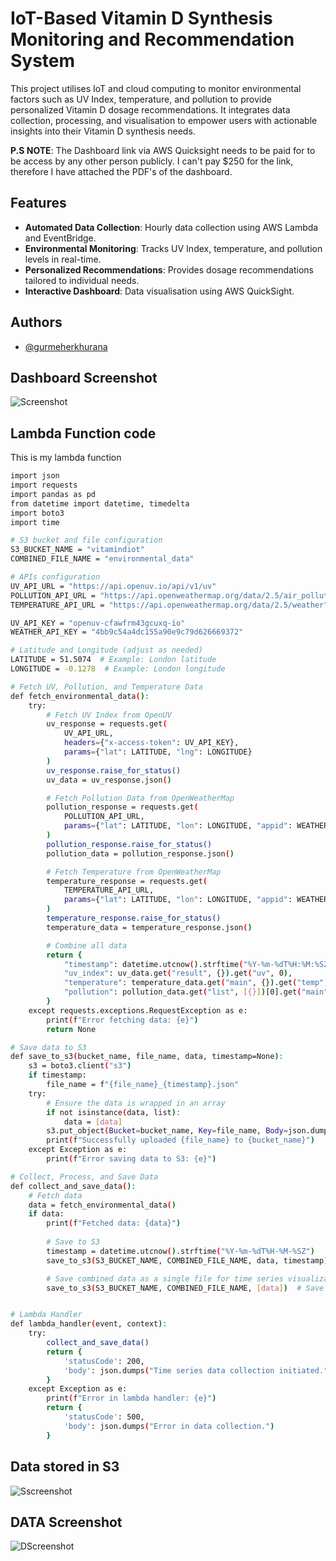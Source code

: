 # IoT-Based Vitamin D Synthesis Monitoring and Recommendation System

This project utilises IoT and cloud computing to monitor environmental factors such as UV Index, temperature, and pollution to provide personalized Vitamin D dosage recommendations. It integrates data collection, processing, and visualisation to empower users with actionable insights into their Vitamin D synthesis needs.

**P.S NOTE**: The Dashboard link via AWS Quicksight needs to be paid for to be access by any other person publicly. I can't pay $250 for the link, therefore I have attached the PDF's of the dashboard.

## Features

- **Automated Data Collection**: Hourly data collection using AWS Lambda and EventBridge.
- **Environmental Monitoring**: Tracks UV Index, temperature, and pollution levels in real-time.
- **Personalized Recommendations**: Provides dosage recommendations tailored to individual needs.
- **Interactive Dashboard**: Data visualisation using AWS QuickSight.

## Authors

- [@gurmeherkhurana](https://github.com/gurmeherr/gurmeherr.github.io)


## Dashboard Screenshot

![Screenshot](https://github.com/gurmeherr/VitaminD/blob/main/dashboard.jpeg)


## Lambda Function code

This is my lambda function

```bash
import json
import requests
import pandas as pd
from datetime import datetime, timedelta
import boto3
import time

# S3 bucket and file configuration
S3_BUCKET_NAME = "vitamindiot"
COMBINED_FILE_NAME = "environmental_data"

# APIs configuration
UV_API_URL = "https://api.openuv.io/api/v1/uv"
POLLUTION_API_URL = "https://api.openweathermap.org/data/2.5/air_pollution"
TEMPERATURE_API_URL = "https://api.openweathermap.org/data/2.5/weather"

UV_API_KEY = "openuv-cfawfrm43gcuxq-io"
WEATHER_API_KEY = "4bb9c54a4dc155a90e9c79d626669372"

# Latitude and Longitude (adjust as needed)
LATITUDE = 51.5074  # Example: London latitude
LONGITUDE = -0.1278  # Example: London longitude

# Fetch UV, Pollution, and Temperature Data
def fetch_environmental_data():
    try:
        # Fetch UV Index from OpenUV
        uv_response = requests.get(
            UV_API_URL,
            headers={"x-access-token": UV_API_KEY},
            params={"lat": LATITUDE, "lng": LONGITUDE}
        )
        uv_response.raise_for_status()
        uv_data = uv_response.json()

        # Fetch Pollution Data from OpenWeatherMap
        pollution_response = requests.get(
            POLLUTION_API_URL,
            params={"lat": LATITUDE, "lon": LONGITUDE, "appid": WEATHER_API_KEY}
        )
        pollution_response.raise_for_status()
        pollution_data = pollution_response.json()

        # Fetch Temperature from OpenWeatherMap
        temperature_response = requests.get(
            TEMPERATURE_API_URL,
            params={"lat": LATITUDE, "lon": LONGITUDE, "appid": WEATHER_API_KEY}
        )
        temperature_response.raise_for_status()
        temperature_data = temperature_response.json()

        # Combine all data
        return {
            "timestamp": datetime.utcnow().strftime("%Y-%m-%dT%H:%M:%SZ"),
            "uv_index": uv_data.get("result", {}).get("uv", 0),
            "temperature": temperature_data.get("main", {}).get("temp", 0) - 273.15,  # Convert Kelvin to Celsius
            "pollution": pollution_data.get("list", [{}])[0].get("main", {}).get("aqi", 0)  # Air Quality Index
        }
    except requests.exceptions.RequestException as e:
        print(f"Error fetching data: {e}")
        return None

# Save data to S3
def save_to_s3(bucket_name, file_name, data, timestamp=None):
    s3 = boto3.client("s3")
    if timestamp:
        file_name = f"{file_name}_{timestamp}.json"
    try:
        # Ensure the data is wrapped in an array
        if not isinstance(data, list):
            data = [data]
        s3.put_object(Bucket=bucket_name, Key=file_name, Body=json.dumps(data))
        print(f"Successfully uploaded {file_name} to {bucket_name}")
    except Exception as e:
        print(f"Error saving data to S3: {e}")

# Collect, Process, and Save Data
def collect_and_save_data():
    # Fetch data
    data = fetch_environmental_data()
    if data:
        print(f"Fetched data: {data}")
        
        # Save to S3
        timestamp = datetime.utcnow().strftime("%Y-%m-%dT%H-%M-%SZ")
        save_to_s3(S3_BUCKET_NAME, COMBINED_FILE_NAME, data, timestamp)

        # Save combined data as a single file for time series visualization
        save_to_s3(S3_BUCKET_NAME, COMBINED_FILE_NAME, [data])  # Save only the current data point


# Lambda Handler
def lambda_handler(event, context):
    try:
        collect_and_save_data()
        return {
            'statusCode': 200,
            'body': json.dumps("Time series data collection initiated.")
        }
    except Exception as e:
        print(f"Error in lambda handler: {e}")
        return {
            'statusCode': 500,
            'body': json.dumps("Error in data collection.")
        }

```
## Data stored in S3
![Sscreenshot](datains3.jpeg)

## DATA Screenshot

![DScreenshot](data.jpeg)


